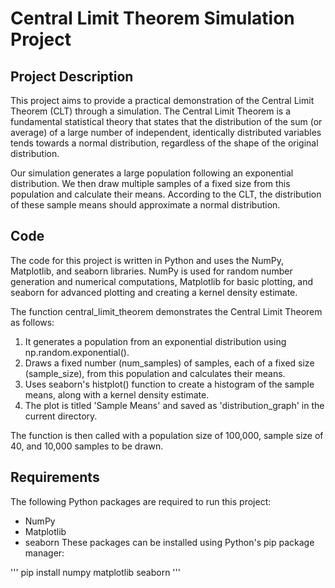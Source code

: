 # Central Limit Theorem Simulation Project
## Project Description
This project aims to provide a practical demonstration of the Central Limit Theorem (CLT) through a simulation. The Central Limit Theorem is a fundamental statistical theory that states that the distribution of the sum (or average) of a large number of independent, identically distributed variables tends towards a normal distribution, regardless of the shape of the original distribution.

Our simulation generates a large population following an exponential distribution. We then draw multiple samples of a fixed size from this population and calculate their means. According to the CLT, the distribution of these sample means should approximate a normal distribution.

## Code
The code for this project is written in Python and uses the NumPy, Matplotlib, and seaborn libraries. NumPy is used for random number generation and numerical computations, Matplotlib for basic plotting, and seaborn for advanced plotting and creating a kernel density estimate.

The function central_limit_theorem demonstrates the Central Limit Theorem as follows:

1. It generates a population from an exponential distribution using np.random.exponential().
2. Draws a fixed number (num_samples) of samples, each of a fixed size (sample_size), from this population and calculates their means.
3. Uses seaborn's histplot() function to create a histogram of the sample means, along with a kernel density estimate.
4. The plot is titled 'Sample Means' and saved as 'distribution_graph' in the current directory.

The function is then called with a population size of 100,000, sample size of 40, and 10,000 samples to be drawn.

## Requirements
The following Python packages are required to run this project:

- NumPy
- Matplotlib
- seaborn
These packages can be installed using Python's pip package manager:

'''
pip install numpy matplotlib seaborn
'''













